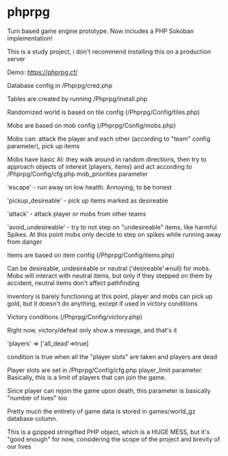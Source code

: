# phprpg
Turn based game engine prototype. Now includes a PHP Sokoban implementation!

This is a study project, i don't recommend installing this on a production server

Demo: https://phprpg.cf/

Database config in /Phprpg/cred.php

Tables are created by running /Phprpg/install.php

Randomized world is based on tile config (/Phprpg/Config/tiles.php)

Mobs are based on mob config (/Phprpg/Config/mobs.php)

Mobs can: attack the player and each other (according to "team" config parameter), pick up items

Mobs have basic AI: they walk around in random directions, then try to approach objects of interest (players, items)
and act according to /Phprpg/Config/cfg.php mob_priorities parameter

'escape' - run away on low health. Annoying, to be honest

'pickup_desireable' - pick up items marked as desireable

'attack' - attack player or mobs from other teams

'avoid_undesireable' - try to not step on "undesireable" items, like harmful Spikes. At this point mobs only decide to step on spikes while running away from danger

Items are based on item config (/Phprpg/Config/items.php)

Can be desireable, undesireable or neutral ('desireable'=>null) for mobs. Mobs will interact with neutral items, but only if they stepped on them by accident, neutral items don't affect pathfinding

Inventory is barely functioning at this point, player and mobs can pick up gold, but it doesn't do anything, except if used in victory conditions

Victory conditions (/Phprpg/Config/victory.php)

Right now, victory/defeat only show a message, and that's it

'players' => ['all_dead'=>true]

condition is true when all the "player slots" are taken and players are dead

Player slots are set in /Phprpg/Config/cfg.php player_limit parameter. Basically, this is a limit of players that can join the game.

Since player can rejoin the game upon death, this parameter is basically "number of lives" too

Pretty much the entirety of game data is stored in games/world_gz database column. 

This is a gzipped stringified PHP object, which is a HUGE MESS, but it's "good enough" for now, considering the scope of the project and brevity of our lives
